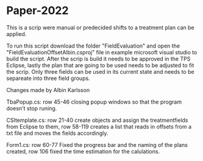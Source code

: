 # Paper-2022
This is a scrip were manual or predecided shifts to a treatment plan can be applied.

To run this script download the folder "FieldEvaluation" and open the "FieldEvaluationOffsetAlbin.csproj" file in example microsoft visual studio to build the script. After the scrip is build it needs to be approved in the TPS Eclipse, lastly the plan that are going to be used needs to be adjusted to fit the scrip. Only three fields can be used in its current state and needs to be separeate into three field groups. 


Changes made by Albin Karlsson 

TbaPopup.cs: row 45-46 closing popup windows so that the program doesn't stop runing.
  
CSItemplate.cs: row 21-40 create objects and assign the treatmentfields from Eclipse to them, row 58-119 creates a list that reads in offsets from a txt file and moves the fields accordingly.  

Form1.cs: row 60-77 Fixed the progress bar and the naming of the plans created, row 106 fixed the time estimation for the calulations. 
